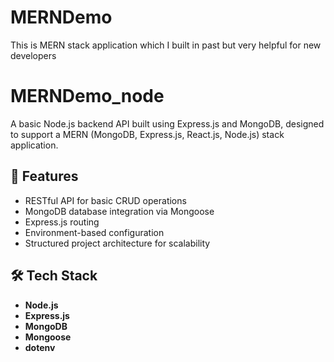 # MERNDemo
This is MERN stack application which I built in past but very helpful for new developers

# MERNDemo_node

A basic Node.js backend API built using Express.js and MongoDB, designed to support a MERN (MongoDB, Express.js, React.js, Node.js) stack application.

## 🚀 Features

- RESTful API for basic CRUD operations
- MongoDB database integration via Mongoose
- Express.js routing
- Environment-based configuration
- Structured project architecture for scalability

## 🛠️ Tech Stack

- **Node.js**
- **Express.js**
- **MongoDB**
- **Mongoose**
- **dotenv**

